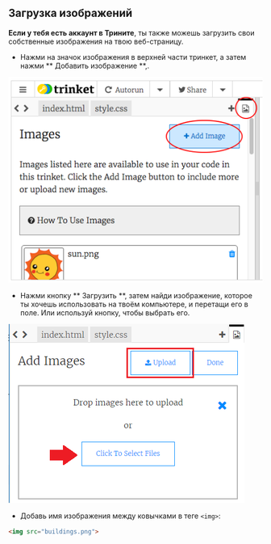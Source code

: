 ## Загрузка изображений

**Если у тебя есть аккаунт в Трините**, ты также можешь загрузить свои собственные изображения на твою веб-страницу.

+ Нажми на значок изображения в верхней части тринкет, а затем нажми ** Добавить изображение **,.

![screenshot](images/story-upload.png)

+ Нажми кнопку ** Загрузить **, затем найди изображение, которое ты хочешь использовать на твоём компьютере, и перетащи его в поле. Или используй кнопку, чтобы выбрать его.

![Загрузить](images/upload-image.png)

+ Добавь имя изображения между ковычками в теге `<img>`:

```html
<img src="buildings.png">
```